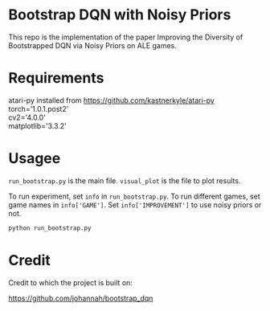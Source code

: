 # Bootstrap DQN with Noisy Priors

This repo is the implementation of the paper Improving the Diversity of Bootstrapped DQN via Noisy Priors on ALE games. 

# Requirements

atari-py installed from https://github.com/kastnerkyle/atari-py  
torch='1.0.1.post2'  
cv2='4.0.0'  
matplotlib='3.3.2'

# Usagee
```run_bootstrap.py``` is the main file. ```visual_plot``` is the file to plot results.

To run experiment, set ```info``` in ```run_bootstrap.py```. To run different games, set game names in ```info['GAME']```. Set ```info['IMPROVEMENT']``` to use noisy priors or not.

```bash
python run_bootstrap.py
```

# Credit

Credit to which the project is built on: 

https://github.com/johannah/bootstrap_dqn
